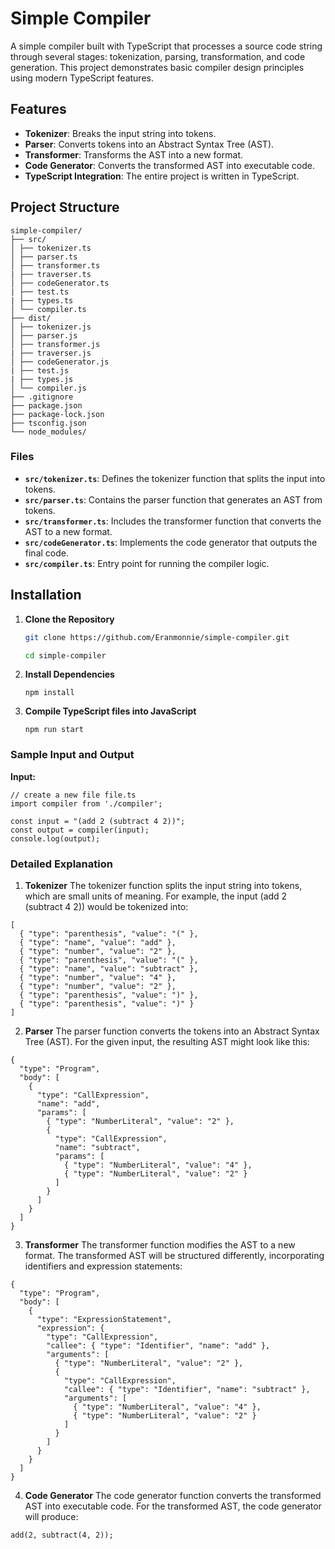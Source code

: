 
# Simple Compiler

A simple compiler built with TypeScript that processes a source code string through several stages: tokenization, parsing, transformation, and code generation. This project demonstrates basic compiler design principles using modern TypeScript features.

## Features

- **Tokenizer**: Breaks the input string into tokens.
- **Parser**: Converts tokens into an Abstract Syntax Tree (AST).
- **Transformer**: Transforms the AST into a new format.
- **Code Generator**: Converts the transformed AST into executable code.
- **TypeScript Integration**: The entire project is written in TypeScript.

## Project Structure
```
simple-compiler/
├── src/
│ ├── tokenizer.ts
│ ├── parser.ts
│ ├── transformer.ts
| ├── traverser.ts
│ ├── codeGenerator.ts
| ├── test.ts
| ├── types.ts
│ └── compiler.ts
├── dist/
│ ├── tokenizer.js
│ ├── parser.js
│ ├── transformer.js
| ├── traverser.js
│ ├── codeGenerator.js
| ├── test.js
| ├── types.js
│ └── compiler.js
├── .gitignore
├── package.json
├── package-lock.json
├── tsconfig.json
└── node_modules/
```


### Files

- **`src/tokenizer.ts`**: Defines the tokenizer function that splits the input into tokens.
- **`src/parser.ts`**: Contains the parser function that generates an AST from tokens.
- **`src/transformer.ts`**: Includes the transformer function that converts the AST to a new format.
- **`src/codeGenerator.ts`**: Implements the code generator that outputs the final code.
- **`src/compiler.ts`**: Entry point for running the compiler logic.

## Installation

1. **Clone the Repository**

   ```bash
   git clone https://github.com/Eranmonnie/simple-compiler.git
   
   cd simple-compiler
   ```
2. **Install Dependencies**
   ```
   npm install
   ```
   
3. **Compile TypeScript files into JavaScript**
    ```
    npm run start
    ```

### Sample Input and Output

**Input:**

```
// create a new file file.ts
import compiler from './compiler';

const input = "(add 2 (subtract 4 2))";
const output = compiler(input);
console.log(output);

```

### Detailed Explanation
1. **Tokenizer**
The tokenizer function splits the input string into tokens, which are small units of meaning. For example, the input (add 2 (subtract 4 2)) would be tokenized into:

```
[
  { "type": "parenthesis", "value": "(" },
  { "type": "name", "value": "add" },
  { "type": "number", "value": "2" },
  { "type": "parenthesis", "value": "(" },
  { "type": "name", "value": "subtract" },
  { "type": "number", "value": "4" },
  { "type": "number", "value": "2" },
  { "type": "parenthesis", "value": ")" },
  { "type": "parenthesis", "value": ")" }
]
```
2. **Parser**
The parser function converts the tokens into an Abstract Syntax Tree (AST). For the given input, the resulting AST might look like this:

```
{
  "type": "Program",
  "body": [
    {
      "type": "CallExpression",
      "name": "add",
      "params": [
        { "type": "NumberLiteral", "value": "2" },
        {
          "type": "CallExpression",
          "name": "subtract",
          "params": [
            { "type": "NumberLiteral", "value": "4" },
            { "type": "NumberLiteral", "value": "2" }
          ]
        }
      ]
    }
  ]
}
```
3. **Transformer**
The transformer function modifies the AST to a new format. The transformed AST will be structured differently, incorporating identifiers and expression statements:

```
{
  "type": "Program",
  "body": [
    {
      "type": "ExpressionStatement",
      "expression": {
        "type": "CallExpression",
        "callee": { "type": "Identifier", "name": "add" },
        "arguments": [
          { "type": "NumberLiteral", "value": "2" },
          {
            "type": "CallExpression",
            "callee": { "type": "Identifier", "name": "subtract" },
            "arguments": [
              { "type": "NumberLiteral", "value": "4" },
              { "type": "NumberLiteral", "value": "2" }
            ]
          }
        ]
      }
    }
  ]
}
```
4. **Code Generator**
The code generator function converts the transformed AST into executable code. For the transformed AST, the code generator will produce:

```
add(2, subtract(4, 2));
```
  
